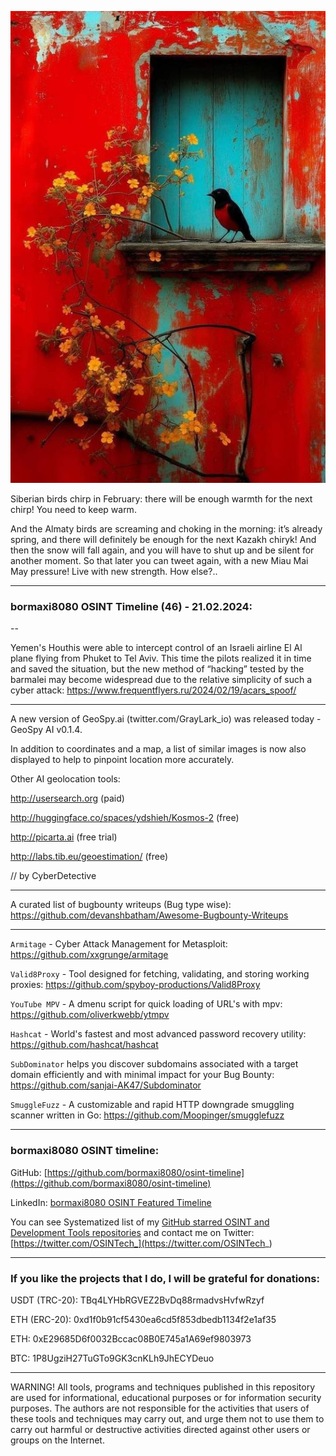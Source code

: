 ![alt text](img/46.jpg)

Siberian birds chirp in February: there will be enough warmth for the next chirp! You need to keep warm.

And the Almaty birds are screaming and choking in the morning: it’s already spring, and there will definitely be enough for the next Kazakh chiryk! And then the snow will fall again, and you will have to shut up and be silent for another moment. So that later you can tweet again, with a new Miau Mai May pressure! Live with new strength. How else?..

----
### bormaxi8080 OSINT Timeline (46) - 21.02.2024:

--

Yemen's Houthis were able to intercept control of an Israeli airline El Al plane flying from Phuket to Tel Aviv. This time the pilots realized it in time and saved the situation, but the new method of “hacking” tested by the barmalei may become widespread due to the relative simplicity of such a cyber attack: https://www.frequentflyers.ru/2024/02/19/acars_spoof/

----

A new version of GeoSpy.ai (twitter.com/GrayLark_io) was released today - GeoSpy AI v0.1.4.

In addition to coordinates and a map, a list of similar images is now also displayed to help to pinpoint location more accurately.

Other AI geolocation tools:

http://usersearch.org (paid)

http://huggingface.co/spaces/ydshieh/Kosmos-2 (free)

http://picarta.ai (free trial)

http://labs.tib.eu/geoestimation/ (free)

// by CyberDetective

----

A curated list of bugbounty writeups (Bug type wise): https://github.com/devanshbatham/Awesome-Bugbounty-Writeups

----

```Armitage``` - Cyber Attack Management for Metasploit: https://github.com/xxgrunge/armitage

```Valid8Proxy``` - Tool designed for fetching, validating, and storing working proxies: https://github.com/spyboy-productions/Valid8Proxy

```YouTube MPV``` - A dmenu script for quick loading of URL's with mpv: https://github.com/oliverkwebb/ytmpv

```Hashcat``` - World's fastest and most advanced password recovery utility: https://github.com/hashcat/hashcat

```SubDominator``` helps you discover subdomains associated with a target domain efficiently and with minimal impact for your Bug Bounty: https://github.com/sanjai-AK47/Subdominator

```SmuggleFuzz``` - A customizable and rapid HTTP downgrade smuggling scanner written in Go: https://github.com/Moopinger/smugglefuzz

----
### bormaxi8080 OSINT timeline:

GitHub: [https://github.com/bormaxi8080/osint-timeline](https://github.com/bormaxi8080/osint-timeline)

LinkedIn: [bormaxi8080 OSINT Featured Timeline](https://www.linkedin.com/in/osintech/details/featured/)

You can see Systematized list of my [GitHub starred OSINT and Development Tools repositories](https://github.com/bormaxi8080/github-starred-repos-builder/blob/main/starred_repos.md)
and contact me on Twitter: [https://twitter.com/OSINTech_](https://twitter.com/OSINTech_)

----
### If you like the projects that I do, I will be grateful for donations:

USDT (TRC-20): TBq4LYHbRGVEZ2BvDq88rmadvsHvfwRzyf

ETH (ERC-20): 0xd1f0b91cf5430ea6cd5f853dbedb1134f2e1af35

ETH: 0xE29685D6f0032Bccac08B0E745a1A69ef9803973

BTC: 1P8UgziH27TuGTo9GK3cnKLh9JhECYDeuo

----

WARNING! All tools, programs and techniques published in this repository are used for informational, educational purposes or for information security purposes. The authors are not responsible for the activities that users of these tools and techniques may carry out, and urge them not to use them to carry out harmful or destructive activities directed against other users or groups on the Internet.